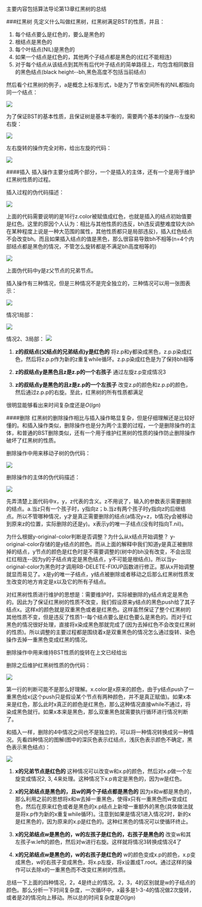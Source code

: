 主要内容包括算法导论第13章红黑树的总结


###红黑树
先定义什么叫做红黑树，红黑树满足BST的性质，并且：
1. 每个结点要么是红色的，要么是黑色的
2. 根结点是黑色的
3. 每个叶结点(NIL)是黑色的
4. 如果一个结点是红色的，其他两个子结点都是黑色的(红红不能相连)
5. 对于每个结点从该结点到其所有后代叶子结点的简单路径上，均包含相同数目的黑色结点(black height--bh,黑色高度不包括当前结点)

然后看个红黑树的例子，a是概念上标准形式，b是为了节省空间所有的NIL都指向同一个结点：

![](img/rb_example.png)

为了保证BST的基本性质，且保证树是基本平衡的，需要两个基本的操作--左旋和右旋：

![](img/rb_rotate.png)

左右旋转的操作完全对称，给出左旋的代码：

![](img/rb_left_ro.png)

####插入
插入操作主要分成两个部分，一个是插入的主体，还有一个是用于维护红黑树性质的过程。

插入过程的伪代码描述：

![](img/rb_insert_main.png)

上面的代码需要说明的是16行z.color被赋值成红色，也就是插入的结点初始值要是红色。这里的原因个人认为：相比与其他性质的违反，bh违反调整难度较大(bh在某种程度上说是一种大范围的属性，其他性质都只是局部违反)，插入红色结点不会改变bh。而且如果插入结点的值是黑色，那么很容易导致bh不相等(n=4个内部结点都是黑色的情况，不管怎么旋转都是不满足bh高度相等的)

![](img/rb_insert_fix.png)

上面伪代码中y是z父节点的兄弟节点。

插入操作有三种情况，但是三种情况不是完全独立的，三种情况可以用一张图表示：

![](img/rb_ins_case.png)

情况1局部：

![](img/rb_ins_c1.png)

情况2、3局部：
![](img/rb_ins_c23.png)

1. **z的叔结点(父结点的兄弟结点)y是红色的**
将z.p和y都染成黑色，z.p.p染成红色，然后将z.p.p作为新的z重复while循环。z.p.p染成红色是为了保持bh相等

2. **z的叔结点y是黑色且z是z.p的一个右孩子**
通过左旋z.p变成情况3

3. **z的叔结点y是黑色的且z是z.p的一个左孩子**
改变z.p的颜色和z.p.p的颜色，然后通过z.p.p的右旋。至此，红黑树的所有性质都满足

很明显能够看出来时间复杂度还是$O(lgn)$

####删除
红黑树的删除操作相比与插入操作略显复杂，但是仔细理解还是比较好懂的。和插入操作类似，删除操作也是分为两个主要的过程，一个是删除操作的主体，和普通的BST删除类似，还有一个用于维护红黑树的性质的操作防止删除操作破坏了红黑树的性质。

删除操作中用来移动子树的伪代码：

![](img/rb_tans.png)

删除操作的主体的伪代码描述：

![](img/rb_del_main.png)

先弄清楚上面代码中x，y，z代表的含义。z不用说了，输入的参数表示需要删除的结点。a.当z只有一个孩子时，y指向z；b.当z有两个孩子时y指向z的后继结点。所以不管哪种情况，y才是真正需要删除的结点(a情况y=z，b情况y会被移动到原来z的位置，实际删除的还是y)。x表示y的唯一子结点(没有时指向T.nil)。

为什么根据y-original-color判断是否调整？为什么从x结点开始调整？
y-original-color存储的是y结点的颜色。而从上面的解释中我们知道y是真正被删除掉的结点，y节点的颜色是红色时是不需要调整的(树中的bh没有改变，不会出现红红相连--因为y的子结点肯定是黑色结点，y不可能是根结点)。所以当y-original-color为黑色时才调用RB-DELETE-FIXUP函数进行修正。那从x开始调整就显而易见了。x是y的唯一子结点，y结点被删除或者移动之后那么红黑树性质发生改变的地方肯定是x以及它的所有子结点。

对红黑树性质进行维护的思想是：需要维护时，实际被删除的y结点肯定是黑色的。因此为了保证红黑树的性质不改变，我们假设原来y结点的黑色push给了其子结点x。这样x的颜色就是双重黑色或者是红黑色。这样虽然保证了整个红黑树的其他性质不变，但是违反了性质1--每个结点要么是红色要么是黑色的。而对于红黑色的情况很好处理，直接将x染成黑色那就完成了(因为去掉红色不会改变红黑树的性质)。所以调整的主要过程都是围绕着x是双重黑色的情况怎么通过旋转、染色操作去掉一重黑色变成红黑的情况。

删除操作中用来维持BST性质的旋转在上文已经给出

删除之后维护红黑树性质的伪代码：

![](img/rb_del_fix.png)

第一行的判断可能不是那么好理解。x.color是x原来的颜色，由于y结点push了一重黑色给x(这个push只是假设某个节点有两种颜色，并不是真正赋值)。如果x本来是红色，那么此时x真正的颜色是红黑色，那么这种情况直接while不通过，将染成黑色就行。如果x本来是黑色，那么双重黑色就需要执行循环进行情况判断了。

和插入一样，删除的4中情况之间也不是独立的，可以将一种情况转换成另一种情况。先看四种情况的图解(图中的深灰色表示红结点，浅灰色表示颜色不确定，黑色表示黑色结点)：

![](img/rb_del_case.png)

1. **x的兄弟节点是红色的**
这种情况可以改变w和x.p的颜色，然后对x.p做一个左旋变成情况2, 3, 4来处理。这种情况下x.p肯定是黑色的，因为w是红色。

2. **x的兄弟结点是黑色的，且w的两个子结点都是黑色的**
因为x和w都是黑色的，那么利用之前的思想将x和w去掉一重黑色，使得x只有一重黑色而w变成红色，然后在原来红色或者是黑色的x.p结点上新增一重额外的黑色(具体做法就是将x.p作为新的x重复while循环)。注意到如果是情况1进入情况2时，新的x是红黑色的，因为原来的x.p是红色的。这种红黑色的情况可以使循环终止。

3. **x的兄弟结点w是黑色的，w的左孩子是红色的，右孩子是黑色的**
改变w和其左孩子w.left的颜色，然后对w进行右旋。这样就将情况3转换成情况4了

4. **x的兄弟结点w是黑色的，w的右孩子是红色的**
w的颜色变成x.p的颜色，x.p变成黑色，w的右孩子变成黑色，将x.p左旋，将x设置成T.root。通过这样的操作可以去除x的一重黑色而不改变红黑树的性质。

总结一下上面的四种情况，2，4是终止的情况。2，3，4的区别就是w的子结点的颜色。那么分析一下时间复杂度，一次循环中，x最多是1-3-4的情况做2次旋转，或者是2的情况向上移动。所以总的时间复杂度是$O(lgn)$
